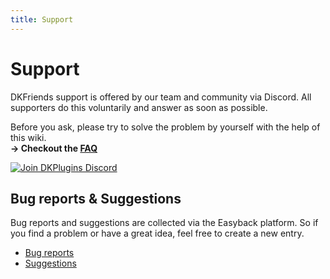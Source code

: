 ```yaml
---
title: Support
---
```


# Support

DKFriends support is offered by our team and community via Discord. All supporters do this voluntarily and answer as soon as possible.

Before you ask, please try to solve the problem by yourself with the help of this wiki.
<br/> **-> Checkout the [FAQ](frequently-asked-questions.md)**

[![Join DKPlugins Discord](https://discordapp.com/api/guilds/513441444959223809/embed.png?style=banner2)](https://discord.gg/ZR7HtTw)

## Bug reports & Suggestions

Bug reports and suggestions are collected via the Easyback platform. So if you find a problem or have a great idea, feel free to create a new entry.

* [Bug reports](https://pretronic.easyback.io/projects/dkfriends/boards/bugreports)
* [Suggestions](https://pretronic.easyback.io/projects/dkfriends/boards/suggestions)
